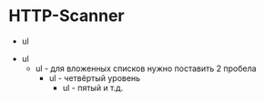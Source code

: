 # HTTP-Scanner
- ul
+ ul
  + ul - для вложенных списков нужно поставить 2 пробела
      + ul - четвёртый уровень
        + ul - пятый и т.д.
